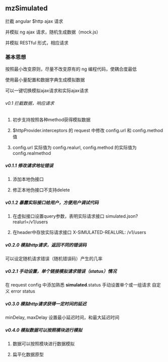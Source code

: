 ## mzSimulated

拦截 angular $http ajax 请求

并模拟 ng ajax 请求，随机生成数据（mock.js）

并模拟 RESTful 形式，相应请求

### 基本思想

按照最小改变原则，尽量不改变原有的 ng 编程代码，使耦合度最低

使用最小量配置和数据字典生成模拟数据

可以一键切换模拟ajax请求和实际ajax请求

###### v0.1 拦截数据，响应请求

1. 初步支持按照各种method获得模拟数据

2. $httpProvider.interceptors 的 request 中修改 config.url 和 config.method 值

3. config.url 实际值为 config.realurl,  config.method 的实际值为 config.realmethod

##### v0.1.1 修改请求地址错误

1. 添加本地伪接口

2. 修正本地伪接口不支持delete

##### v0.1.2 暴露实际接口给用户，方便用户调试代码

1. 在虚拟接口设置query参数，表明实际请求接口 simulated.json?realurl=/v1/users

2. 在header中存放实际请求接口 X-SIMULATED-REALURL: /v1/users

##### v0.2.0 模拟http请求，返回不同的错误码

可以设定随机请求错误（随机错误码）产生的几率

##### v0.2.1 手动设置，单个链接模拟请求错误（status）情况

在 request config 中添加熟悉 __simulated__.status 手动设置单个或一组请求 自定义 error status

##### v0.3.0 模拟http请求获得一定时间的延迟

minDelay, maxDelay 设置最小延迟时间，和最大延迟时间

##### v0.4.0 模拟数据可以按照模块进行模拟

1. 数据可以按照模块进行数据模拟

2. 扁平化数据原型
